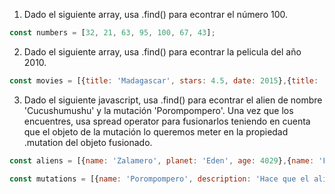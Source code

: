 1. Dado el siguiente array, usa .find() para econtrar el número 100.

```js
const numbers = [32, 21, 63, 95, 100, 67, 43];
```
2. Dado el siguiente array, usa .find() para econtrar la pelicula del año 2010.

```js
const movies = [{title: 'Madagascar', stars: 4.5, date: 2015},{title: 'Origen', stars: 5, date: 2010},{title: 'Your Name', stars: 5, date: 2016}];
```
3. Dado el siguiente javascript, usa .find() para econtrar el alien de nombre 'Cucushumushu' y la mutación 'Porompompero'. Una vez que los encuentres, usa spread operator para fusionarlos teniendo en cuenta que el objeto de la mutación lo queremos meter en la propiedad .mutation del objeto fusionado.

```js
const aliens = [{name: 'Zalamero', planet: 'Eden', age: 4029},{name: 'Paktu', planet: 'Andromeda', age: 32},{name: 'Cucushumushu', planet: 'Marte', age: 503021}];

const mutations = [{name: 'Porompompero', description: 'Hace que el alien pueda adquirir la habilidad de tocar el tambor'},{name: 'Fly me to the moon', description: 'Permite volar, solo y exclusivamente a la luna'},{name: 'Andando que es gerundio', description: 'Invoca a un señor mayor como Personal Trainer'}];
```